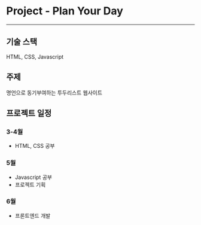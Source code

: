 # Project - Plan Your Day
---

## 기술 스택
HTML, CSS, Javascript

## 주제
명언으로 동기부여하는 투두리스트 웹사이트

## 프로젝트 일정
### 3-4월
- HTML, CSS 공부
### 5월
- Javascript 공부
- 프로젝트 기획
### 6월 
- 프론트엔드 개발
